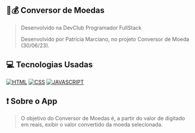## 📱💰 Conversor de Moedas
> Desenvolvido na DevClub Programador FullStack
> 
> Desenvolvido por Patrícia Marciano, no projeto Conversor de Moeda (30/06/23).

## 💻 Tecnologias Usadas

[![HTML](https://img.shields.io/badge/HTML5-E34F26?style=for-the-badge&logo=html5&logoColor=white)](#)
[![CSS](https://img.shields.io/badge/CSS3-1572B6?style=for-the-badge&logo=css3&logoColor=white)](#)
[![JAVASCRIPT](https://img.shields.io/badge/JavaScript-323330?style=for-the-badge&logo=javascript&logoColor=F7DF1E)](#)


## ❗ Sobre o App
> O objetivo do Conversor de Moedas é, a partir do valor de digitado em reais, exibir o valor convertido da moeda selecionada.

